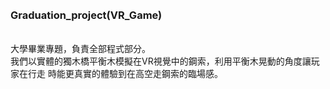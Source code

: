 ###### <h3> Graduation_project(VR_Game)
<br>大學畢業專題，負責全部程式部分。<br>
我們以實體的獨木橋平衡木模擬在VR視覺中的鋼索，利用平衡木晃動的角度讓玩家在行走
時能更真實的體驗到在高空走鋼索的臨場感。

